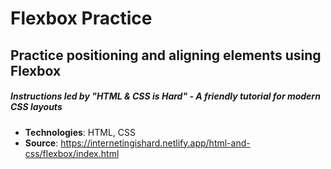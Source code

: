 # Flexbox Practice

## Practice positioning and aligning elements using Flexbox

##### Instructions led by "HTML & CSS is Hard" - A friendly tutorial for modern CSS layouts

- **Technologies**: HTML, CSS
- **Source**: https://internetingishard.netlify.app/html-and-css/flexbox/index.html
